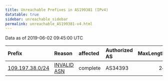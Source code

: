 ```yaml
---
title: Unreachable Prefixes in AS199381 (IPv4)
datatable: true
sidebar: unreachable_sidebar
permalink: unreachable_AS199381-v4.html
---
```


Data as of 2019-06-02 09:45:00 UTC


<div class="datatable-begin"></div>

| Prefix                                                   | Reason                                                                                                  | affected   | Authorized AS   |   MaxLength | Anchor                                         |   unreachable /24s |
|:---------------------------------------------------------|:--------------------------------------------------------------------------------------------------------|:-----------|:----------------|------------:|:-----------------------------------------------|-------------------:|
| [109.197.38.0/24](https://stat.ripe.net/109.197.38.0/24) | [INVALID ASN](https://rpki-validator.ripe.net/announcement-preview?asn=AS199381&prefix=109.197.38.0/24) | complete   | AS34393         |          24 | [RIPE](unreachable_RIPE_NCC_RPKI_Root-v4.html) |                  1 |

<div class="datatable-end"></div>